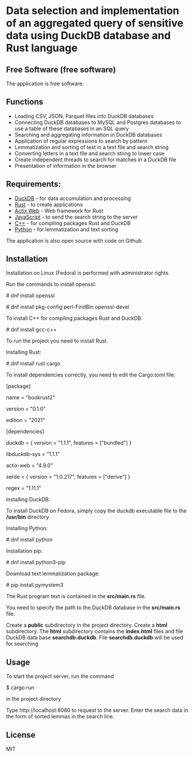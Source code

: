 # Data selection and implementation of an aggregated query of sensitive data using DuckDB database and Rust language
## Free Software (free software)

The application is free software.

## Functions
- Loading CSV, JSON, Parquet files into DuckDB databases
- Connecting DuckDB databases to MySQL and Postgres databases to use a table of these databases in an SQL query
- Searching and aggregating information in DuckDB databases
- Application of regular expressions to search by pattern
- Lemmatization and sorting of text in a text file and search string
- Converting letters in a text file and search string to lower case
- Create independent threads to search for matches in a DuckDB file
- Presentation of information in the browser

## Requirements:
- [DuckDB](https://duckdb.org) - for data accumulation and processing
- [Rust](https://www.rust-lang.org) - to create applications 
- [Actix Web](https://actix.rs) -  Web framework for Rust
- [JavaScript](https://www.ecma-international.org/publications-and-standards/standards/ecma-262) - to send the search string to the server
- [C++](https://gcc.gnu.org) - for compiling packages Rust and DuckDB
- [Python](https://www.python.org) - for lemmatization and text sorting
 
 The application is also open source with code on Github

## Installation

Installation on Linux (Fedora) is performed with administrator rights.

Run the commands to install openssl:

\# dnf install openssl

\# dnf install pkg-config perl-FindBin openssl-devel


To install C++ for compiling packages Rust and DuckDB:

\# dnf install gcc-c++

To run the project you need to install Rust.

Installing Rust:

\# dnf install rust cargo

To install dependencies correctly, you need to edit the Cargo.toml file:

[package]

name = "bookrust2"

version = "0.1.0"

edition = "2021"

[dependencies]

duckdb = { version = "1.1.1", features = ["bundled"] }

libduckdb-sys = "1.1.1"

actix-web = "4.9.0"

serde = { version = "1.0.217", features = ["derive"] }

regex = "1.11.1"

Installing DuckDB:

To install DuckDB on Fedora, simply copy the duckdb executable file to the **/usr/bin** directory

Installing Python:

\# dnf install python

Installation pip:

\# dnf install python3-pip

Download text lemmatization package:

\# pip install pymystem3

The Rust program text is contained in the **src/main.rs** file.

You need to specify the path to the DuckDB database in the **src/main.rs** file.

Create a **public** subdirectory in the project directory. Create a **html** subdirectory. The **html** subdirectory contains the **index.html** files and file DuckDB data base **searchdb.duckdb**.  File  **searchdb.duckdb**  will be used for searching

## Usage
To start the project server, run the command

\$ cargo run

in the project directory

Type http://localhost:8080 to request to the server. Enter the search data in the form of sorted lemmas in the search line.

## License
MIT

